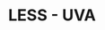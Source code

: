 ---
title: LESS - UVA
subtitle: 
layout: page
show_sidebar: false
hide_section: true
hide_footer: true
---
